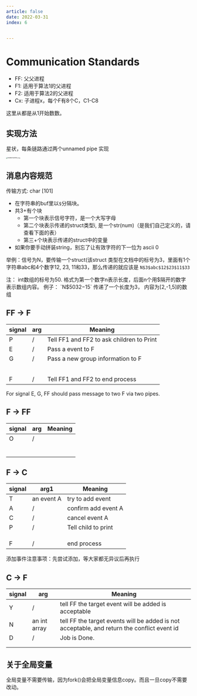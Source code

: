 ```yaml
---
article: false
date: 2022-03-31
index: 6


---
```


# Communication Standards

- FF: 父父进程
- F1: 适用于算法1的父进程
- F2: 适用于算法2的父进程
- Cx: 子进程x，每个F有8个C，C1-C8

这里从都是从1开始数数。

## 实现方法

星状，每条链路通过两个unnamed pipe 实现

<img src="https://pic.hanjiaming.com.cn/2022/03/31/78fde2568af7d.png" alt="1648657448192.png" style="zoom: 25%;" />

## 消息内容规范

传输方式: char [101]

- 在字符串的buf里以`$`分隔块。
- 共3+有个块
  - 第一个块表示信号字符，是一个大写字母
  - 第二个块表示传递的struct类型i, 是一个str(num)（是我们自己定义的，请查看下面的表）
  - 第三+个块表示传递的struct中的变量
- 如果你要手动拼装string，别忘了让有效字符的下一位为 ascii 0

举例：信号为N，要传输一个struct(该struct 类型在文档中的标号为3，里面有1个字符串abc和4个数字12, 23, 11和33，那么传递的就应该是 `N$3$abc$12$23$11$33`

注： int数组的标号为50. 格式为第一个数字n表示长度，后面n个用$隔开的数字表示数组内容。
例子： `N$50$3$2$-1$5` 传递了一个长度为3， 内容为[2,-1,5]的数组


## FF -> F

| signal | arg  | Meaning                                   |
| ------ | ---- | ----------------------------------------- |
| P      | /    | Tell FF1 and FF2 to ask children to Print |
| E      | /    | Pass a event to F                         |
| G      | /    | Pass a new group information to F         |
|        |      |                                           |
|        |      |                                           |
|        |      |                                           |
|        |      |                                           |
|        |      |                                           |
| F      | /    | Tell FF1 and FF2 to end process           |

For signal E, G, FF should pass message to two F via two pipes.

## F -> FF

| signal | arg  | Meaning |
| ------ | ---- | ------- |
| O      | /    |         |
|        |      |         |
|        |      |         |
|        |      |         |
|        |      |         |
|        |      |         |
|        |      |         |

## F -> C

| signal | arg1       | Meaning             |
| ------ | ---------- | ------------------- |
| T      | an event A | try to add event    |
| A      | /          | confirm add event A |
| C      | /          | cancel event A      |
| P      | /          | Tell child to print |
|        |            |                     |
|        |            |                     |
|        |            |                     |
| F      | /          | end process         |

添加事件注意事项：先尝试添加，等大家都无异议后再执行

## C -> F

| signal | arg          | Meaning                                                   |
| ------ | ----------   | --------------------------------------------------------- |
| Y      | /            | tell FF the target event will be added is acceptable      |
| N      | an int array | tell FF the target events will be added is  not acceptable, and return the conflict event id |
| D      | /            | Job is Done.                                              |
|        |              |                                                           |
|        |              |                                                           |



## 关于全局变量

全局变量不需要传输，因为fork()会把全局变量信息copy。而且一旦copy不需要改动。
